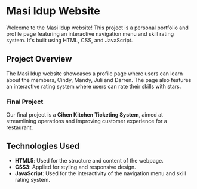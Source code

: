 # Masi Idup Website

Welcome to the Masi Idup website! This project is a personal portfolio and profile page featuring an interactive navigation menu and skill rating system. It's built using HTML, CSS, and JavaScript.

## Project Overview

The Masi Idup website showcases a profile page where users can learn about the members, Cindy, Mandy, Juli and Darren. The page also features an interactive rating system where users can rate their skills with stars.

### Final Project
Our final project is a **Cihen Kitchen Ticketing System**, aimed at streamlining operations and improving customer experience for a restaurant.


## Technologies Used

- **HTML5**: Used for the structure and content of the webpage.
- **CSS3**: Applied for styling and responsive design.
- **JavaScript**: Used for the interactivity of the navigation menu and skill rating system.
